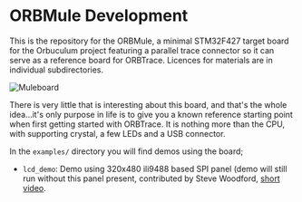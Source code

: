 ORBMule Development
===================

This is the repository for the ORBMule, a minimal STM32F427 target board for the Orbuculum project featuring a parallel trace connector so it can serve as a reference board for ORBTrace.  Licences for materials are in individual subdirectories.

![Muleboard](https://github.com/orbcode/orbmule/raw/main/support/images/muleboard.jpg)

There is very little that is interesting about this board, and that's the whole idea...it's only purpose in life is to give you a known reference starting point
when first getting started with ORBTrace. It is nothing more than the CPU, with supporting crystal, a few LEDs and a USB connector.

In the `examples/` directory you will find demos using the board;

* `lcd_demo`: Demo using 320x480 ili9488 based SPI panel (demo will still run without this panel present, contributed by Steve Woodford, [short video](https://github.com/orbcode/orbmule/raw/main/support/images/lcd.mov).
